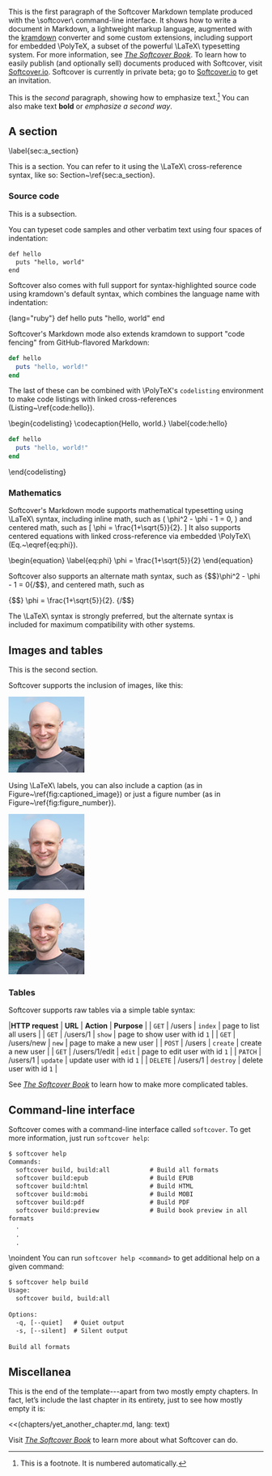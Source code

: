 
This is the first paragraph of the Softcover Markdown template produced with the \softcover\ command-line interface. It shows how to write a document in Markdown, a lightweight markup language, augmented with the [kramdown](http://kramdown.rubyforge.org/) converter and some custom extensions, including support for embedded \PolyTeX, a subset of the powerful \LaTeX\ typesetting system.  For more information, see [*The Softcover Book*](http://manual.softcover.io/book). To learn how to easily publish (and optionally sell) documents produced with Softcover, visit [Softcover.io](http://softcover.io/). Softcover is currently in private beta; go to [Softcover.io](http://softcover.io/) to get an invitation.

This is the *second* paragraph, showing how to emphasize text.[^sample-footnote] You can also make text **bold** or _emphasize a second way_.

## A section
\label{sec:a_section}

This is a section. You can refer to it using the \LaTeX\ cross-reference syntax, like so: Section~\ref{sec:a_section}.

### Source code

This is a subsection.

You can typeset code samples and other verbatim text using four spaces of indentation:

    def hello
      puts "hello, world"
    end

Softcover also comes with full support for syntax-highlighted source code using kramdown's default syntax, which combines the language name with indentation:

{lang="ruby"}
    def hello
      puts "hello, world"
    end

Softcover's Markdown mode also extends kramdown to support "code fencing" from GitHub-flavored Markdown:

```ruby
def hello
  puts "hello, world!"
end
```

The last of these can be combined with \PolyTeX's `codelisting` environment to make code listings with linked cross-references (Listing~\ref{code:hello}).

\begin{codelisting}
\codecaption{Hello, world.}
\label{code:hello}
```ruby
def hello
  puts "hello, world!"
end
```
\end{codelisting}


### Mathematics

Softcover's Markdown mode supports mathematical typesetting using \LaTeX\ syntax, including inline math, such as \( \phi^2 - \phi - 1 = 0, \) and centered math, such as
\[ \phi = \frac{1+\sqrt{5}}{2}. \]
It also supports centered equations with linked cross-reference via embedded \PolyTeX\ (Eq.~\eqref{eq:phi}).

\begin{equation}
\label{eq:phi}
\phi = \frac{1+\sqrt{5}}{2}
\end{equation}

Softcover also supports an alternate math syntax, such as {$$}\phi^2 - \phi - 1 = 0{/$$}, and centered math, such as

{$$}
\phi = \frac{1+\sqrt{5}}{2}.
{/$$}

The \LaTeX\ syntax is strongly preferred, but the alternate syntax is included for maximum compatibility with other systems.

## Images and tables

This is the second section.

Softcover supports the inclusion of images, like this:

![Some dude.](images/2011_michael_hartl.png)

Using \LaTeX\ labels, you can also include a caption (as in Figure~\ref{fig:captioned_image}) or just a figure number (as in Figure~\ref{fig:figure_number}).

![Some dude.\label{fig:captioned_image}](images/2011_michael_hartl.png)

![\label{fig:figure_number}](images/2011_michael_hartl.png)

### Tables

Softcover supports raw tables via a simple table syntax:

|**HTTP request** | **URL** | **Action** | **Purpose** |
| `GET` | /users | `index` | page to list all users |
| `GET` | /users/1 | `show` | page to show user with id `1` |
| `GET` | /users/new | `new` | page to make a new user |
| `POST` | /users | `create` | create a new user |
| `GET` | /users/1/edit | `edit` | page to edit user with id `1` |
| `PATCH` | /users/1 | `update` | update user with id `1` |
| `DELETE` | /users/1 | `destroy` | delete user with id `1` |

See [*The Softcover Book*](http://manual.softcover.io/book/softcover_markdown#sec-embedded_tabular_and_tables) to learn how to make more complicated tables.

## Command-line interface

Softcover comes with a command-line interface called `softcover`. To get more information, just run `softcover help`:

```console
$ softcover help
Commands:
  softcover build, build:all           # Build all formats
  softcover build:epub                 # Build EPUB
  softcover build:html                 # Build HTML
  softcover build:mobi                 # Build MOBI
  softcover build:pdf                  # Build PDF
  softcover build:preview              # Build book preview in all formats
  .
  .
  .
```

\noindent You can run `softcover help <command>` to get additional help on a given command:

```console
$ softcover help build
Usage:
  softcover build, build:all

Options:
  -q, [--quiet]   # Quiet output
  -s, [--silent]  # Silent output

Build all formats
```

## Miscellanea

This is the end of the template---apart from two mostly empty chapters. In fact, let’s include the last chapter in its entirety, just to see how mostly empty it is:

<<(chapters/yet_another_chapter.md, lang: text)

Visit [*The Softcover Book*](http://manual.softcover.io) to learn more about what Softcover can do.


[^sample-footnote]: This is a footnote. It is numbered automatically.

[^pronunciation]: Pronunciations of "LaTeX" differ, but *lay*-tech is the one I prefer.
